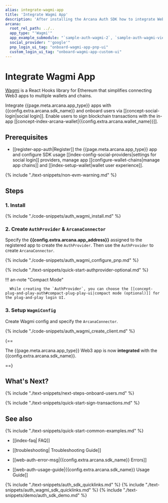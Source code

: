 ```yaml
---
alias: integrate-wagmi-app
title: 'Integrate Wagmi App'
description: 'After installing the Arcana Auth SDK how to integrate Web3 Wagmi apps before onboarding users via social login.'
arcana:
  root_rel_path: ../..
  app_type: "'Wagmi'"
  app_example_submodule: "`sample-auth-wagmi-2`, `sample-auth-wagmi-viem`, `sample-auth-wagmi`"
  social_provider: "'google'"
  pnp_login_ui_tag: "onboard-wagmi-app-pnp-ui"
  custom_login_ui_tag: "onboard-wagmi-app-custom-ui"
---
```


# Integrate Wagmi App

[Wagmi](https://wagmi.sh/) is a React Hooks library for Ethereum that simplifies connecting Web3 apps to multiple wallets and chains. 

Integrate {{page.meta.arcana.app_type}} apps with {{config.extra.arcana.sdk_name}} and onboard users via [[concept-social-login|social login]]. Enable users to sign blockchain transactions with the in-app [[concept-index-arcana-wallet|{{config.extra.arcana.wallet_name}}]].

## Prerequisites

* [[register-app-auth|Register]] the {{page.meta.arcana.app_type}} app and configure SDK usage [[index-config-social-providers|settings for social login]] providers, manage app [[configure-wallet-chains|manage app chains]] and [[index-setup-wallet|wallet user experience]].

{% include "./text-snippets/non-evm-warning.md" %}

## Steps

### 1. Install

{% include "./code-snippets/auth_wagmi_install.md" %}

### 2. Create `AuthProvider` & `ArcanaConnector`

Specify the **{{config.extra.arcana.app_address}}** assigned to the registered app to create the `AuthProvider`. Then use the `AuthProvider` to create `ArcanaConnector`.

{% include "./code-snippets/auth_wagmi_configure_pnp.md" %}

{% include "./text-snippets/quick-start-authprovider-optional.md" %}

!!! an-note "Compact Mode"

      While creating the `AuthProvider`, you can choose the [[concept-plug-and-play-auth#compact-plug-play-ui|compact mode (optional)]] for the plug-and-play login UI.

### 3. Setup `WagmiConfig`

Create Wagmi config and specify the `ArcanaConnector`. 

{% include "./code-snippets/auth_wagmi_create_client.md" %}

{==

The {{page.meta.arcana.app_type}} Web3 app is now **integrated** with the {{config.extra.arcana.sdk_name}}.

==}

## What's Next?

{% include "./text-snippets/next-steps-onboard-users.md" %}

{% include "./text-snippets/quick-start-sign-transactions.md" %}

## See also

{% include "./text-snippets/quick-start-common-examples.md" %}

* [[index-faq| FAQ]]

* [[troubleshooting| Troubleshooting Guide]]

* [[web-auth-error-msg|{{config.extra.arcana.sdk_name}} Errors]]

* [[web-auth-usage-guide|{{config.extra.arcana.sdk_name}} Usage Guide]]

{% include "./text-snippets/auth_sdk_quicklinks.md" %}
{% include "./text-snippets/auth_wagmi_sdk_quicklinks.md" %}
{% include "./text-snippets/demo/auth_sdk_demo.md" %}

